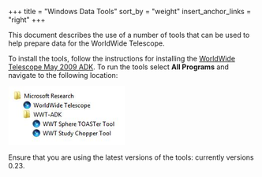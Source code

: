 +++
title = "Windows Data Tools"
sort_by = "weight"
insert_anchor_links = "right"
+++

This document describes the use of a number of tools that can be used to help
prepare data for the WorldWide Telescope.

To install the tools, follow the instructions for installing the
[WorldWide Telescope May 2009 ADK](http://research.microsoft.com/en-us/collaboration/wwt-ap/resources.aspx).
To run the tools select **All Programs** and navigate to the following
location:

![](AcademicKit.jpg)

Ensure that you are using the latest versions of the tools: currently versions
0.23.
